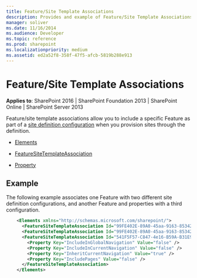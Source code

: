 ```yaml
---
title: Feature/Site Template Associations
description: Provides and example of Feature/Site Template Associations in Sharepoint.
manager: soliver
ms.date: 11/16/2014
ms.audience: Developer
ms.topic: reference
ms.prod: sharepoint
ms.localizationpriority: medium
ms.assetid: ed2a52f8-358f-47f5-afcb-5819b288e913
---
```


# Feature/Site Template Associations 

**Applies to**: SharePoint 2016 | SharePoint Foundation 2013 | SharePoint Online | SharePoint Server 2013

Feature/site template associations allow you to include a specific Feature as part of a [site definition configuration](https://msdn.microsoft.com/library/0d76bceb-7ffa-444a-98cf-0fa1d60a1aa3(Office.15).aspx) when you provision sites through the definition.

- [Elements](elements-element-featuresitetemplateassociation.md)

- [FeatureSiteTemplateAssociation](featuresitetemplateassociation-element-featuresitetemplateassociation.md)

- [Property](property-element-featuresitetemplateassociation.md)

## Example

The following example associates one Feature with two different site definition configurations, and another Feature and properties with a third configuration.

```XML 
    <Elements xmlns="http://schemas.microsoft.com/sharepoint/">
      <FeatureSiteTemplateAssociation Id="99FE402E-89A0-45aa-9163-85342E865DC8" TemplateName="PROFILES#0" /> 
      <FeatureSiteTemplateAssociation Id="99FE402E-89A0-45aa-9163-85342E865DC8" TemplateName="CMSPUBLISHING#0" /> 
      <FeatureSiteTemplateAssociation Id="541F5F57-C847-4e16-B59A-B31E90E6F9EA" TemplateName="SRCHCENTERLITE#1">
        <Property Key="IncludeInGlobalNavigation" Value="false" /> 
        <Property Key="IncludeInCurrentNavigation" Value="false" /> 
        <Property Key="InheritCurrentNavigation" Value="true" /> 
        <Property Key="IncludePages" Value="false" /> 
      </FeatureSiteTemplateAssociation>
    </Elements>
```

<br/>






